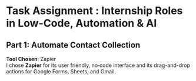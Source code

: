 # Task Assignment : Internship Roles in Low-Code, Automation & AI

## Part 1: Automate Contact Collection
**Tool Chosen**: Zapier  
I chose **Zapier** for its user friendly, no‑code interface and its drag-and-drop actions for Google Forms, Sheets, and Gmail.
